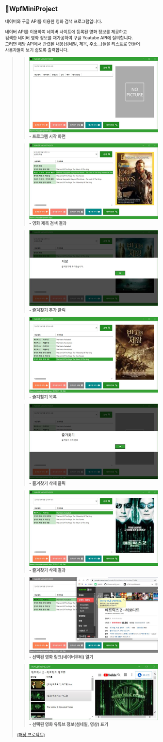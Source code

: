 ## 🎦WpfMiniProject
네이버와 구글 API를 이용한 영화 검색 프로그램입니다.</br>

네이버 API를 이용하여 네이버 사이트에 등록된 영화 정보를 제공하고</br> 
검색한 네이버 영화 정보를 재가공하여 구글 Youtube API에 질의합니다.</br>
그러면 해당 API에서 관련된 내용(섬네일, 제목, 주소...)들을 리스트로 만들어</br>
사용자들이 보기 쉽도록 출력합니다.</br>

>>![결과1](images/NaverMovieFinderApp.JPG)  
>>__- 프로그램 시작 화면__
>     
>           
>     
>>![결과2](images/NaverMovieFinderApp_1.JPG)  
>>__- 영화 제목 검색 결과__
>     
>           
>     
>>![결과3](images/NaverMovieFinderApp_2.JPG)  
>>__- 즐겨찾기 추가 클릭__
>     
>           
>     
>>![결과4](images/NaverMovieFinderApp_3.JPG)  
>>__- 즐겨찾기 목록__
>     
>           
>     
>>![결과5](images/NaverMovieFinderApp_4.JPG)  
>>__- 즐겨찾기 삭제 클릭__
>     
>           
>     
>>![결과6](images/NaverMovieFinderApp_5.JPG)  
>>__- 즐겨찾기 삭제 결과__
>     
>           
>     
>>![결과7](images/NaverMovieFinderApp_6.JPG)
>>__- 선택된 영화 링크(네이버무비) 열기__
>     
>           
>     
>>![결과8](images/NaverMovieFinderApp_7.JPG)  
>>__- 선택된 영화 유튜브 정보(섬네일, 영상) 표기__
>     
>           
>     
>[(해당 프로젝트)](WpfMiniProject)
